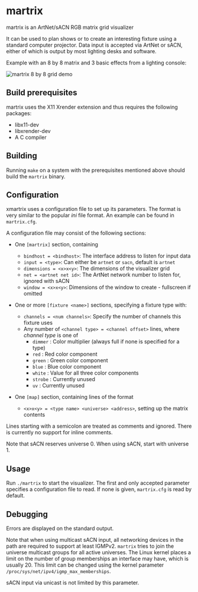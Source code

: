 # martrix
martrix is an ArtNet/sACN RGB matrix grid visualizer

It can be used to plan shows or to create an interesting fixture using a
standard computer projector. Data input is accepted via ArtNet or sACN,
either of which is output by most lighting desks and software.

Example with an 8 by 8 matrix and 3 basic effects from a lighting console:

![martrix 8 by 8 grid demo](https://raw.githubusercontent.com/cbdevnet/martrix/assets/assets/8by8-2sec.gif "martrix demo with an 8 by 8 RGB grid")

## Build prerequisites

martrix uses the X11 Xrender extension and thus requires the following packages:

* libx11-dev
* libxrender-dev
* A C compiler

## Building

Running `make` on a system with the prerequisites mentioned above should build the
`martrix` binary.

## Configuration

xmartrix uses a configuration file to set up its parameters. The format is
very similar to the popular *ini* file format. An example can be found in
`martrix.cfg`.

A configuration file may consist of the following sections:

* One `[martrix]` section, containing
	* `bindhost = <bindhost>`: The interface address to listen for input data
	* `input = <type>`: Can either be `artnet` or `sacn`, default is `artnet`
	* `dimensions = <x>x<y>`: The dimensions of the visualizer grid
	* `net = <artnet net id>`: The ArtNet network number to listen for, ignored with sACN
	* `window = <x>x<y>`: Dimensions of the window to create - fullscreen if omitted
* One or more `[fixture <name>]` sections, specifying a fixture type with:
	* `channels = <num channels>`: Specify the number of channels this fixture uses
	* Any number of `<channel type> = <channel offset>` lines, where *channel type* is one of
		* `dimmer` : Color multiplier (always full if none is specified for a type)
		* `red` : Red color component
		* `green` : Green color component
		* `blue` : Blue color component
		* `white` : Value for all three color components
		* `strobe` : Currently unused
		* `uv` : Currently unused

* One `[map]` section, containing lines of the format
	* `<x>x<y> = <type name> <universe> <address>`, setting up the matrix contents

Lines starting with a semicolon are treated as comments and ignored. There is currently no
support for inline comments.

Note that sACN reserves universe 0. When using sACN, start with universe 1.

## Usage

Run `./martrix` to start the visualizer. The first and only accepted parameter
specifies a configuration file to read. If none is given, `martrix.cfg` is read
by default.

## Debugging

Errors are displayed on the standard output.

Note that when using multicast sACN input, all networking devices in the path are required
to support at least IGMPv2. `martrix` tries to join the universe multicast groups for all active
universes. The Linux kernel places a limit on the number of group memberships an interface may have,
which is usually 20. This limit can be changed using the kernel parameter `/proc/sys/net/ipv4/igmp_max_memberships`.

sACN input via unicast is not limited by this parameter.
